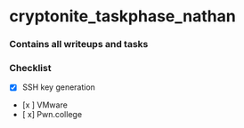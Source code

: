 # cryptonite_taskphase_nathan
### Contains all writeups and tasks
### Checklist

- [x] SSH key generation
- [x ] VMware
- [ x] Pwn.college

